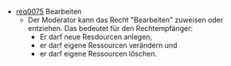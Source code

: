 * [req0075](https://github.com/PolitAktiv/politaktiv-requirements/tree/master/de/requirements/req0075.md) Bearbeiten
  * Der Moderator kann das Recht "Bearbeiten" zuweisen oder entziehen. Das bedeutet für den Rechtempfänger:
    * Er darf neue Resdourcen anlegen,
    * er darf eigene Ressourcen verändern und
    * er darf eigene Ressourcen löschen.
